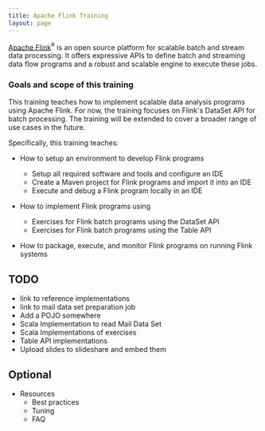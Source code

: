 ```yaml
---
title: Apache Flink Training
layout: page
---
```


[Apache Flink](http://flink.apache.org)<sup>&reg;</sup> is an open source platform for scalable batch and stream data processing. It offers expressive APIs to define batch and streaming data flow programs and a robust and scalable engine to execute these jobs. 


### Goals and scope of this training

This training teaches how to implement scalable data analysis programs using Apache Flink. For now, the training focuses on Flink's DataSet API for batch processing. The training will be extended to cover a broader range of use cases in the future.

Specifically, this training teaches:

- How to setup an environment to develop Flink programs
  - Setup all required software and tools and configure an IDE
  - Create a Maven project for Flink programs and import it into an IDE
  - Execute and debug a Flink program locally in an IDE

- How to implement Flink programs using
	- Exercises for Flink batch programs using the DataSet API
	- Exercises for Flink batch programs using the Table API
  
- How to package, execute, and monitor Flink programs on running Flink systems


## TODO

- link to reference implementations
- link to mail data set preparation job
- Add a POJO somewhere
- Scala Implementation to read Mail Data Set
- Scala Implementations of exercises
- Table API implementations
- Upload slides to slideshare and embed them

## Optional

- Resources
	- Best practices
	- Tuning
	- FAQ